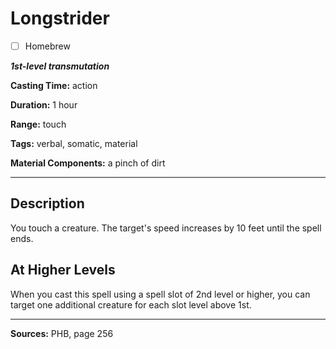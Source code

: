 # Longstrider

- [ ] Homebrew

***1st-level transmutation***

**Casting Time:** action

**Duration:** 1 hour

**Range:** touch

**Tags:** verbal, somatic, material

**Material Components:** a pinch of dirt

---

## Description
You touch a creature.
The target's speed increases by 10 feet until the spell ends.

## At Higher Levels
When you cast this spell using a spell slot of 2nd level or higher, you can target one additional creature for each slot level above 1st.

---

**Sources:** PHB, page 256
